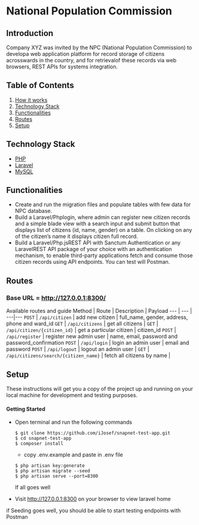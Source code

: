 # National Population Commission

## Introduction

Company XYZ was invited by the NPC (National Population Commission) to developa web application platform for record storage of citizens acrosswards in the country, and  for retrievalof  these  records  via  web  browsers,  REST  APIs  for  systems integration.


## Table of Contents
1. <a href="#how-it-works">How it works</a>
2. <a href="#technology-stack">Technology Stack</a>
3. <a href="#functionalities">Functionalities</a>
4. <a href="#routes">Routes</a>
5. <a href="#setup">Setup</a>


## Technology Stack
  - [PHP](https://www.php.net)
  - [Laravel](https://laravel.com)
  - [MySQL](https://www.mysql.com/)

## Functionalities
* Create and run the migration files and populate tables with few data for NPC database.
* Build a Laravel/Phplogin, where admin can register new citizen records and a simple blade  view  with  a  search  input  and  submit  button  that  displays  list  of  citizens  (id, name, gender) on a table. On clicking on any of the citizen’s name it displays citizen full record.
* Build a Laravel/Php.jsREST API with Sanctum Authentication or any LaravelREST API package  of  your  choice  with  an  authentication  mechanism,  to  enable  third-party applications fetch and consume those citizen records using API endpoints. You can test will Postman.

## Routes

### Base URL = http://127.0.0.1:8300/
Available routes and guide
Method | Route | Description | Payload
--- | --- | ---|---
`POST` | `/api/citizen` | add new citizen | full_name, gender, address, phone and ward_id
`GET` | `/api/citizens` | get all citizens | 
`GET` | `/api/citizen/{citizen_id}` | get a particular citizen | citizen_id
`POST` | `/api/register` | register new admin user | name, email, password and password_confirmation
`POST` | `/api/login` | login an admin user | email and password
`POST` | `/api/logout` | logout an admin user | 
`GET` | `/api/citizens/search/{citizen_name}` | fetch all citizens by name | 

## Setup
These instructions will get you a copy of the project up and running on your local machine for development and testing purposes.

  #### Getting Started
  - Open terminal and run the following commands
    ```
    $ git clone https://github.com/iJosef/snapnet-test-app.git
    $ cd snapnet-test-app
    $ composer install
    ```
    - copy .env.example and paste in .env file

    ```
    $ php artisan key:generate
    $ php artisan migrate --seed
    $ php artisan serve --port=8300
    ```
    If all goes well 
  - Visit http://127.0.0.1:8300 on your browser to view laravel home
  
  if Seeding goes well, you should be able to start testing endpoints with Postman

